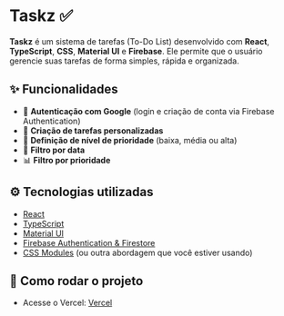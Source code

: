 # Taskz ✅

**Taskz** é um sistema de tarefas (To-Do List) desenvolvido com **React**, **TypeScript**, **CSS**, **Material UI** e **Firebase**. Ele permite que o usuário gerencie suas tarefas de forma simples, rápida e organizada.

## ✨ Funcionalidades

- 🔐 **Autenticação com Google** (login e criação de conta via Firebase Authentication)
- 📝 **Criação de tarefas personalizadas**
- 🚦 **Definição de nível de prioridade** (baixa, média ou alta)
- 📅 **Filtro por data**
- 📊 **Filtro por prioridade**

## ⚙️ Tecnologias utilizadas

- [React](https://reactjs.org/)
- [TypeScript](https://www.typescriptlang.org/)
- [Material UI](https://mui.com/)
- [Firebase Authentication & Firestore](https://firebase.google.com/)
- [CSS Modules](https://github.com/css-modules/css-modules) (ou outra abordagem que você estiver usando)

## 🚀 Como rodar o projeto

- Acesse o Vercel: [Vercel](https://taskz-lake.vercel.app/)
